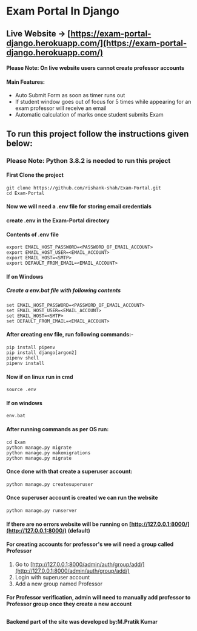 # Exam Portal In Django

## Live Website -> [https://exam-portal-django.herokuapp.com/](https://exam-portal-django.herokuapp.com/)
#### Please Note: On live website users cannot create professor accounts

#### Main Features:
* Auto Submit Form as soon as timer runs out
* If student window goes out of focus for 5 times while appearing for an exam professor will receive an email
* Automatic calculation of marks once student submits Exam


## To run this project follow the instructions given below:

### Please Note: Python 3.8.2 is needed to run this project

#### First Clone the project
```
git clone https://github.com/rishank-shah/Exam-Portal.git
cd Exam-Portal
```

#### Now we will need a .env file for storing email credentials
#### create .env in the Exam-Portal directory
#### Contents of .env file
```
export EMAIL_HOST_PASSWORD=<PASSWORD_OF_EMAIL_ACCOUNT>
export EMAIL_HOST_USER=<EMAIL_ACCOUNT>
export EMAIL_HOST=<SMTP>
export DEFAULT_FROM_EMAIL=<EMAIL_ACCOUNT>
```

#### If on Windows
##### Create a env.bat file with following contents 
```
set EMAIL_HOST_PASSWORD=<PASSWORD_OF_EMAIL_ACCOUNT>
set EMAIL_HOST_USER=<EMAIL_ACCOUNT>
set EMAIL_HOST=<SMTP>
set DEFAULT_FROM_EMAIL=<EMAIL_ACCOUNT>
```

#### After creating env file, run following commands:-
```
pip install pipenv
pip install django[argon2]
pipenv shell
pipenv install
```
#### Now if on linux run in cmd
```
source .env
```
#### If on windows
```
env.bat
```

#### After running commands as per OS run:
```
cd Exam
python manage.py migrate
python manage.py makemigrations
python manage.py migrate
```

#### Once done with that create a superuser account:
```
python manage.py createsuperuser
```

#### Once superuser account is created we can run the website
```
python manage.py runserver
```

#### If there are no errors website will be running on [http://127.0.0.1:8000/](http://127.0.0.1:8000/) (default)

#### For creating accounts for professor's we will need a group called Professor
1. Go to [http://127.0.0.1:8000/admin/auth/group/add/](http://127.0.0.1:8000/admin/auth/group/add/)
2. Login with superuser account
3. Add a new group named Professor


#### For Professor verification, admin will need to manually add professor to Professor group once they create a new account    
##
##
#### Backend part of the site was developed by:M.Pratik Kumar
##


